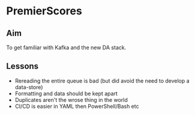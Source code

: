 # PremierScores

## Aim

To get familiar with Kafka and the new DA stack.

## Lessons

- Rereading the entire queue is bad (but did avoid the need to develop a data-store)
- Formatting and data should be kept apart
- Duplicates aren't the wrose thing in the world
- CI/CD is easier in YAML then PowerShell/Bash etc
